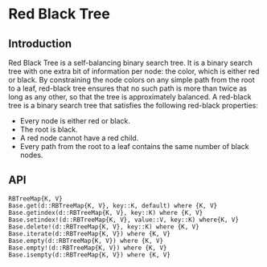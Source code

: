 # Red Black Tree

## Introduction

Red Black Tree is a self-balancing binary search tree. 
It is a binary search tree with one extra bit of information per node: the color, which is either red or black. 
By constraining the node colors on any simple path from the root to a leaf, red-black tree ensures that no such path is more than twice as long as any other, so that the tree is approximately balanced.
A red-black tree is a binary search tree that satisfies the following red-black properties:
- Every node is either red or black.
- The root is black.
- A red node cannot have a red child.
- Every path from the root to a leaf contains the same number of black nodes.

## API
```@docs
RBTreeMap{K, V}
Base.get(d::RBTreeMap{K, V}, key::K, default) where {K, V}
Base.getindex(d::RBTreeMap{K, V}, key::K) where {K, V}
Base.setindex!(d::RBTreeMap{K, V}, value::V, key::K) where{K, V}
Base.delete!(d::RBTreeMap{K, V}, key::K) where {K, V}
Base.iterate(d::RBTreeMap{K, V}) where {K, V}
Base.empty(d::RBTreeMap{K, V}) where {K, V}
Base.empty!(d::RBTreeMap{K, V}) where {K, V}
Base.isempty(d::RBTreeMap{K, V}) where {K, V}
```
